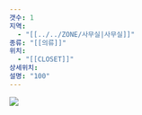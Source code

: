 ```yaml
---
갯수: 1
지역:
  - "[[../../ZONE/사무실|사무실]]"
종류: "[[의류]]"
위치:
  - "[[CLOSET]]"
상세위치: 
설명: "100"
---
```



![](http://192.168.50.22/devices/250315_IMG_0024.jpg)
